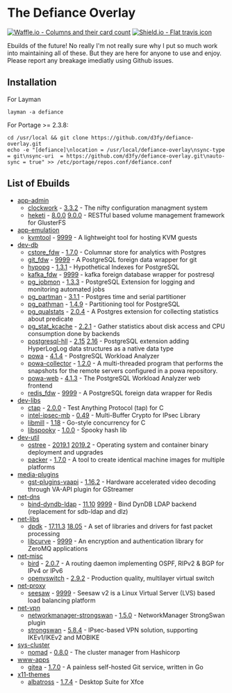 # The Defiance Overlay

[![Waffle.io - Columns and their card count](https://badge.waffle.io/D3fy/defiance-overlay.svg?columns=To%20do,In%20Progress&style=flat-square)](https://waffle.io/D3fy/defiance-overlay)
[![Shield.io - Flat travis icon](https://img.shields.io/travis/D3fy/defiance-overlay.svg?style=flat-square)](https://travis-ci.org/D3fy/defiance-overlay)

Ebuilds of the future! No really I'm not really sure why I put so much work into maintaining all of these. But they are here for anyone to use and enjoy. Please report any breakage imediatly using Github issues.


## Installation

For Layman

	layman -a defiance

For Portage >= 2.3.8:

	cd /usr/local && git clone https://github.com/d3fy/defiance-overlay.git
	echo -e "[defiance]\nlocation = /usr/local/defiance-overlay\nsync-type = git\nsync-uri  = https://github.com/d3fy/defiance-overlay.git\nauto-sync = true" >> /etc/portage/repos.conf/defiance.conf

## List of Ebuilds

  - [app-admin](https://packages.gentoo.org/categories/app-admin)
    - [clockwork](http://clockwork.niftylogic.com/) -  [3.3.2](/app-admin/clockwork/clockwork-3.3.2.ebuild) -
      The nifty configuration managment system
    - [heketi](https://github.com/heketi/heketi) -  [8.0.0](/app-admin/heketi/heketi-8.0.0.ebuild) [9.0.0](/app-admin/heketi/heketi-9.0.0.ebuild) -
      RESTful based volume management framework for GlusterFS
  - [app-emulation](https://packages.gentoo.org/categories/app-emulation)
    - [kvmtool](https://github.com/kvmtool/kvmtool) -  [9999](/app-emulation/kvmtool/kvmtool-9999.ebuild) -
      A lightweight tool for hosting KVM guests
  - [dev-db](https://packages.gentoo.org/categories/dev-db)
    - [cstore_fdw](https://www.citusdata.com/) -  [1.7.0](/dev-db/cstore_fdw/cstore_fdw-1.7.0.ebuild) -
      Columnar store for analytics with Postgres
    - [git_fdw](https://github.com/franckverrot/git_fdw) -  [9999](/dev-db/git_fdw/git_fdw-9999.ebuild) -
      A PostgreSQL foreign data wrapper for git
    - [hypopg](http://hypopg.github.io/hypopg/) -  [1.3.1](/dev-db/hypopg/hypopg-1.3.1.ebuild) -
      Hypothetical Indexes for PostgreSQL
    - [kafka_fdw](https://github.com/adjust/kafka_fdw) -  [9999](/dev-db/kafka_fdw/kafka_fdw-9999.ebuild) -
      kafka foreign database wrapper for postresql
    - [pg_jobmon](https://github.com/omniti-labs/pg_jobmon) -  [1.3.3](/dev-db/pg_jobmon/pg_jobmon-1.3.3.ebuild) -
      PostgreSQL Extension for logging and monitoring automated jobs
    - [pg_partman](https://github.com/keithf4/pg_partman) -  [3.1.1](/dev-db/pg_partman/pg_partman-3.1.1.ebuild) -
      Postgres time and serial partitioner
    - [pg_pathman](https://github.com/postgrespro/pg_pathman) -  [1.4.9](/dev-db/pg_pathman/pg_pathman-1.4.9.ebuild) -
      Partitioning tool for PostgreSQL
    - [pg_qualstats](https://github.com/powa-team/pg_qualstats) -  [2.0.4](/dev-db/pg_qualstats/pg_qualstats-2.0.4.ebuild) -
      A Postgres extension for collecting statistics about predicate
    - [pg_stat_kcache](https://github.com/powa-team/pg_stat_kcache) -  [2.2.1](/dev-db/pg_stat_kcache/pg_stat_kcache-2.2.1.ebuild) -
      Gather statistics about disk access and CPU consumption done by backends
    - [postgresql-hll](https://github.com/citusdata/postgresql-hll) -  [2.15](/dev-db/postgresql-hll/postgresql-hll-2.15.ebuild) [2.16](/dev-db/postgresql-hll/postgresql-hll-2.16.ebuild) -
      PostgreSQL extension adding HyperLogLog data structures as a native data type
    - [powa](http://powa-team.github.io/powa/) -  [4.1.4](/dev-db/powa/powa-4.1.4.ebuild) -
      PostgreSQL Workload Analyzer
    - [powa-collector](https://powa.readthedocs.io/) -  [1.2.0](/dev-db/powa-collector/powa-collector-1.2.0.ebuild) -
      A multi-threaded program that performs the snapshots for the remote servers configured in a powa repository.
    - [powa-web](http://powa.readthedocs.io/en/latest/powa-web/index.html) -  [4.1.3](/dev-db/powa-web/powa-web-4.1.3.ebuild) -
      The PostgreSQL Workload Analyzer web frontend
    - [redis_fdw](https://github.com/pg-redis-fdw/redis_fdw) -  [9999](/dev-db/redis_fdw/redis_fdw-9999.ebuild) -
      A PostgreSQL foreign data wrapper for Redis
  - [dev-libs](https://packages.gentoo.org/categories/dev-libs)
    - [ctap](https://github.com/jhunt/ctap/) -  [2.0.0](/dev-libs/ctap/ctap-2.0.0.ebuild) -
      Test Anything Protocol (tap) for C
    - [intel-ipsec-mb](https://github.com/intel/intel-ipsec-mb) -  [0.49](/dev-libs/intel-ipsec-mb/intel-ipsec-mb-0.49.ebuild) -
      Multi-Buffer Crypto for IPsec Library
    - [libmill](http://libmill.org/) -  [1.18](/dev-libs/libmill/libmill-1.18.ebuild) -
      Go-style concurrency for C
    - [libspooky](https://github.com/graytshirt/libspooky) -  [1.0.0](/dev-libs/libspooky/libspooky-1.0.0.ebuild) -
      Spooky hash lib
  - [dev-util](https://packages.gentoo.org/categories/dev-util)
    - [ostree](https://ostree.readthedocs.io/en/latest/) -  [2019.1](/dev-util/ostree/ostree-2019.1.ebuild) [2019.2](/dev-util/ostree/ostree-2019.2.ebuild) -
      Operating system and container binary deployment and upgrades
    - [packer](https://www.packer.io) -  [1.7.0](/dev-util/packer/packer-1.7.0.ebuild) -
      A tool to create identical machine images for multiple platforms
  - [media-plugins](https://packages.gentoo.org/categories/media-plugins)
    - [gst-plugins-vaapi](https://cgit.freedesktop.org/gstreamer/gstreamer-vaapi) -  [1.16.2](/media-plugins/gst-plugins-vaapi/gst-plugins-vaapi-1.16.2.ebuild) -
      Hardware accelerated video decoding through VA-API plugin for GStreamer
  - [net-dns](https://packages.gentoo.org/categories/net-dns)
    - [bind-dyndb-ldap](https://pagure.io/bind-dyndb-ldap) -  [11.10](/net-dns/bind-dyndb-ldap/bind-dyndb-ldap-11.10.ebuild) [9999](/net-dns/bind-dyndb-ldap/bind-dyndb-ldap-9999.ebuild) -
      Bind DynDB LDAP backend (replacement for sdb-ldap and dlz)
  - [net-libs](https://packages.gentoo.org/categories/net-libs)
    - [dpdk](http://dpdk.org/) -  [17.11.3](/net-libs/dpdk/dpdk-17.11.3.ebuild) [18.05](/net-libs/dpdk/dpdk-18.05.ebuild) -
      A set of libraries and drivers for fast packet processing
    - [libcurve](http://curvezmq.org) -  [9999](/net-libs/libcurve/libcurve-9999.ebuild) -
      An encryption and authentication library for ZeroMQ applications
  - [net-misc](https://packages.gentoo.org/categories/net-misc)
    - [bird](http://bird.network.cz) -  [2.0.7](/net-misc/bird/bird-2.0.7.ebuild) -
      A routing daemon implementing OSPF, RIPv2 & BGP for IPv4 or IPv6
    - [openvswitch](http://openvswitch.org) -  [2.9.2](/net-misc/openvswitch/openvswitch-2.9.2.ebuild) -
      Production quality, multilayer virtual switch
  - [net-proxy](https://packages.gentoo.org/categories/net-proxy)
    - [seesaw](https://github.com/google/seesaw) -  [9999](/net-proxy/seesaw/seesaw-9999.ebuild) -
      Seesaw v2 is a Linux Virtual Server (LVS) based load balancing platform
  - [net-vpn](https://packages.gentoo.org/categories/net-vpn)
    - [networkmanager-strongswan](https://www.strongswan.org/) -  [1.5.0](/net-vpn/networkmanager-strongswan/networkmanager-strongswan-1.5.0.ebuild) -
      NetworkManager StrongSwan plugin
    - [strongswan](https://www.strongswan.org/) -  [5.8.4](/net-vpn/strongswan/strongswan-5.8.4.ebuild) -
      IPsec-based VPN solution, supporting IKEv1/IKEv2 and MOBIKE
  - [sys-cluster](https://packages.gentoo.org/categories/sys-cluster)
    - [nomad](http://www.nomadproject.io) -  [0.8.0](/sys-cluster/nomad/nomad-0.8.0.ebuild) -
      The cluster manager from Hashicorp
  - [www-apps](https://packages.gentoo.org/categories/www-apps)
    - [gitea](https://gitea.io/en-us/) -  [1.7.0](/www-apps/gitea/gitea-1.7.0.ebuild) -
      A painless self-hosted Git service, written in Go
  - [x11-themes](https://packages.gentoo.org/categories/x11-themes)
    - [albatross](http://shimmerproject.org/projects/albatross/) -  [1.7.4](/x11-themes/albatross/albatross-1.7.4.ebuild) -
      Desktop Suite for Xfce
